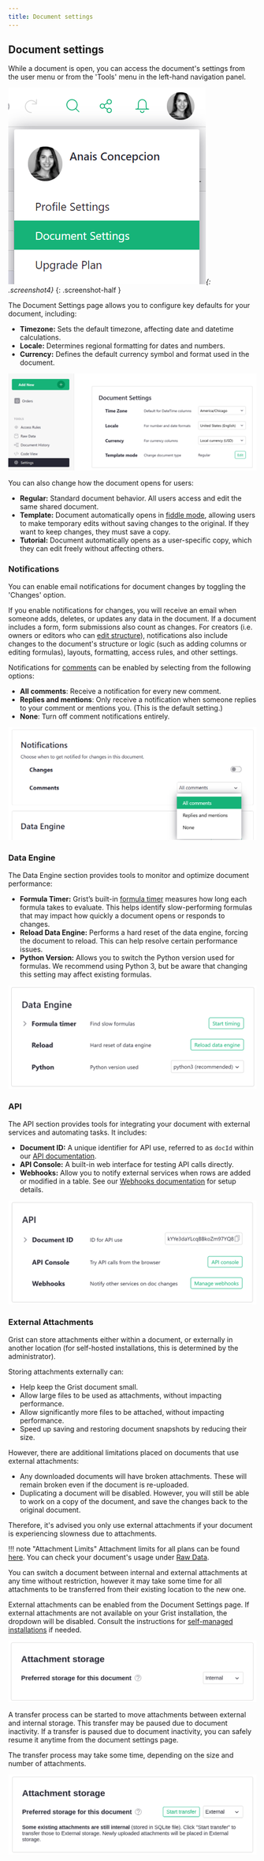 ```yaml
---
title: Document settings
---
```


## Document settings

While a document is open, you can access the document's settings from the user menu or from the 'Tools' menu in the left-hand navigation panel.

*![document-settings](images/document-settings.png){: .screenshot4}*
{: .screenshot-half }

The Document Settings page allows you to configure key defaults for your document, including:

- **Timezone:** Sets the default timezone, affecting date and datetime calculations.
- **Locale:** Determines regional formatting for dates and numbers.
- **Currency:** Defines the default currency symbol and format used in the document.

<span class="screenshot-large">*![document-settings-details](images/document-settings/document-settings-details.png)*</span>

You can also change how the document opens for users:

- **Regular:** Standard document behavior. All users access and edit the same shared document.
- **Template:** Document automatically opens in [fiddle mode](glossary.md#fiddle-mode), allowing users to make temporary edits without saving changes to the original. If they want to keep changes, they must save a copy.
- **Tutorial:** Document automatically opens as a user-specific copy, which they can edit freely without affecting others.

### Notifications

You can enable email notifications for document changes by toggling the 'Changes' option.

If you enable notifications for changes, you will receive an email when someone adds, deletes, or
updates any data in the document. If a document includes a form, form submissions also count as changes.
For creators (i.e. owners or editors who can [edit structure](access-rules.md#lock-down-structure)),
notifications also include changes to the document's structure or logic (such as adding columns or
editing formulas), layouts, formatting, access rules, and other settings.

Notifications for [comments](sharing.md#comments) can be enabled by selecting from the following options:

- **All comments**: Receive a notification for every new comment.
- **Replies and mentions**: Only receive a notification when someone replies to your comment or mentions you.
  (This is the default setting.)
- **None**: Turn off comment notifications entirely.

<span class="screenshot-large">*![document-settings-notifications](images/document-settings/document-settings-notifications.png)*</span>

### Data Engine

The Data Engine section provides tools to monitor and optimize document performance:

- **Formula Timer:** Grist’s built-in [formula timer](formula-timer.md) measures how long each formula takes to evaluate. This helps identify slow-performing formulas that may impact how quickly a document opens or responds to changes.
- **Reload Data Engine:** Performs a hard reset of the data engine, forcing the document to reload. This can help resolve certain performance issues.
- **Python Version:** Allows you to switch the Python version used for formulas. We recommend using Python 3, but be aware that changing this setting may affect existing formulas.

<span class="screenshot-large">*![document-settings-data-engine](images/document-settings/document-settings-data-engine.png)*</span>

### API

The API section provides tools for integrating your document with external services and automating tasks. It includes:

- **Document ID:** A unique identifier for API use, referred to as `docId` within our [API documentation](api.md).
- **API Console:** A built-in web interface for testing API calls directly.
- **Webhooks:** Allow you to notify external services when rows are added or modified in a table. See our [Webhooks documentation](webhooks.md) for setup details.

<span class="screenshot-large">*![document-settings-api](images/document-settings/document-settings-api.png)*</span>

### External Attachments

Grist can store attachments either within a document, or externally in another location (for self-hosted installations, this is determined by the administrator).

Storing attachments externally can:

- Help keep the Grist document small.
- Allow large files to be used as attachments, without impacting performance.
- Allow significantly more files to be attached, without impacting performance.
- Speed up saving and restoring document snapshots by reducing their size.

However, there are additional limitations placed on documents that use external attachments:

- Any downloaded documents will have broken attachments. These will remain broken even if the document is re-uploaded.
- Duplicating a document will be disabled. However, you will still be able to work on a copy of the document, and save the changes back to the original document.

Therefore, it's advised you only use external attachments if your document is experiencing slowness due to attachments.

!!! note "Attachment Limits"
    Attachment limits for all plans can be found [here](limits.md#attachments). You can check your document's usage under [Raw Data](raw-data.md).

You can switch a document between internal and external attachments at any time without restriction, however it may take some time for all attachments to be transferred from their existing location to the new one.

External attachments can be enabled from the Document Settings page. If external attachments are not available on your Grist installation, the dropdown will be disabled. Consult the instructions for [self-managed installations](self-managed.md#how-do-i-enable-external-attachments) if needed.

<span class="screenshot-large">*![attachment-storage-setting](images/document-settings/attachment-storage-setting.png)*</span>

A transfer process can be started to move attachments between external and internal storage. This transfer may be paused due to document inactivity. If a transfer is paused due to document inactivity, you can safely resume it anytime from the document settings page.

The transfer process may take some time, depending on the size and number of attachments. 

<span class="screenshot-large">*![attachment-storage-transfer](images/document-settings/attachment-storage-transfer.png)*</span>
